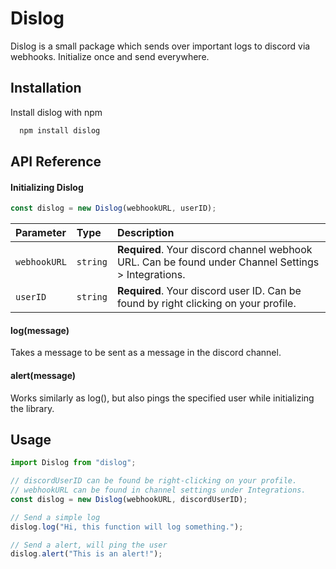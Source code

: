 # Dislog

Dislog is a small package which sends over important logs to discord via webhooks.
Initialize once and send everywhere.

## Installation

Install dislog with npm

```bash
  npm install dislog
```

## API Reference

#### Initializing Dislog

```javascript
const dislog = new Dislog(webhookURL, userID);
```

| Parameter    | Type     | Description                                                                                         |
| :----------- | :------- | :-------------------------------------------------------------------------------------------------- |
| `webhookURL` | `string` | **Required**. Your discord channel webhook URL. Can be found under Channel Settings > Integrations. |
| `userID`     | `string` | **Required**. Your discord user ID. Can be found by right clicking on your profile.                 |

#### log(message)

Takes a message to be sent as a message in the discord channel.

#### alert(message)

Works similarly as log(), but also pings the specified user while initializing the library.

## Usage

```javascript
import Dislog from "dislog";

// discordUserID can be found be right-clicking on your profile.
// webhookURL can be found in channel settings under Integrations.
const dislog = new Dislog(webhookURL, discordUserID);

// Send a simple log
dislog.log("Hi, this function will log something.");

// Send a alert, will ping the user
dislog.alert("This is an alert!");
```
